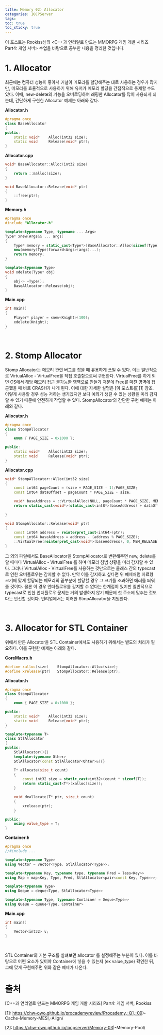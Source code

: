 ```yaml
---
title: Memory 02) Allocator
categories: IOCPServer
tags: 
toc: true
toc_sticky: true
---
```


이 포스트는 Rookiss님의 \<C++과 언리얼로 만드는 MMORPG 게임 개발 시리즈 Part4:  게임 서버> 수업을 바탕으로 공부한 내용을 정리한 것입니다. 

# **1. Allocator**

최근에는 컴퓨터 성능이 좋아서 커널이 메모리를 할당해주는 대로 사용하는 경우가 많지만, 메모리를 효율적으로 사용하기 위해 유저가 메모리 할당을 간접적으로 통제할 수도 있다. 이때, new-delete의 기능을 오버로딩하여 래핑한 Allocator를 많이 사용되게 되는데, 간단하게 구현한 Allocator 예제는 아래와 같다. 

**Allocator.h**
```c++
#pragma once
class BaseAllocator
{
public:
    static void*    Alloc(int32 size);
    static void     Release(void* ptr);
}
```

**Allocator.cpp**
```c++
void* BaseAllocator::Alloc(int32 size)
{
    return ::malloc(size);
}

void BaseAllocator::Release(void* ptr)
{
    ::free(ptr);
}
```

**Memory.h**
```c++
#pragma once
#include "Allocator.h"

template<typename Type, typename ... Args>
Type* xnew(Args&& ... args)
{   
    Type* memory = static_cast<Type*>(BaseAllocator::Alloc(sizeof(Type)));
    new(memory)Type(forward<Args>(args)...);
    return memory;
}

template<typename Type>
void xdelete(Type* obj)
{   
    obj-> ~Type();
    BaseAllocator::Release(obj);
}
```

**Main.cpp**
```c++
int main()
{
    Player* player = xnew<Knight>(100);
    xdelete(Knight);
}
```

<br/> 

# **2. Stomp Allocator**

Stomp Allocator는 메모리 관련 버그를 잡을 때 유용하게 쓰일 수 있다. 이는 일반적으로 VirtualAlloc - VirtualFree을 직접 호출함으로써 구현한다. VirtualFree를 하게 되면 OS에서 해당 메모리 접근 불가능한 영역으로 만들기 때문에 Free를 마친 영역에 접근했을 때 바로 CRASH가 나게 된다. 이에 대한 자세한 설명은 [이 포스트를][1] 참조. 이렇게 사용할 경우 성능 저하는 생기겠지만 보다 예외가 생길 수 있는 상황을 미리 감지할 수 있기 때문에 안전하게 작업할 수 있다. StompAllocator의 간단한 구현 예제는 아래와 같다. 


**Allocator.h**
```c++
#pragma once
class StompAllocator
{
    enum { PAGE_SIZE = 0x1000 };

public:
    static void*    Alloc(int32 size);
    static void     Release(void* ptr);
}
```

**Allocator.cpp**
```c++
void* StompAllocator::Alloc(int32 size)
{
    const int64 pageCount = (size + PAGE_SIZE - 1)/PAGE_SIZE;
    const int64 dataOffset = pageCount * PAGE_SIZE - size;

    void* baseAddress = ::VirtualAlloc(NULL, pageCount * PAGE_SIZE, MEM_RESERVE | MEM_COMMIT, PAGE_READWRITE);
    return static_cast<void*>(static_cast<int8*>(baseAddress) + dataOffset);
    
}

void StompAllocator::Release(void* ptr)
{
    const int64 address = reinterpret_cast<int64>(ptr);
    const int64 baseAddress = address - (address % PAGE_SIZE);
    ::VirtualFree(reinterpret_cast<void*>(baseAddress), 0, MEM_RELEASE);
}
```

그 외의 파일에서도 BaseAllocator을 StompAllocator로 변환해주면 new, delete를 할 때마다 VirtualAlloc - VirtualFree 를 하며 메모리 침범 상황을 미리 감지할 수 있다. 그러나 VirtualAlloc - VirtualFree를 사용하는 것만으로는 클래스 간의 typecast로 인한 오버플로우는 감지할 수 없다. 만약 이를 감지하고 싶다면 위 예제처럼 자료형 크기에 맞게 할당되는 메모리의 끝부분에 할당할 경우 그 크기를 초과하면 에러를 띄워줄 것이다. 물론 이 경우 언더플로우를 감지할 수 없다는 한계점이 있지만 일반적으로 typecast로 인한 언더플로우 문제는 거의 발생하지 않기 때문에 첫 주소에 맞추는 것보다는 안전할 것이다. 언리얼에서는 이러한 StmpAllocator을 지원한다. 

<br/> 

# **3. Allocator for STL Container**

위에서 만든 Allocator을 STL Container에서도 사용하기 위해서는 별도의 처리가 필요하다. 이를 구현한 예제는 아래와 같다. 

**CoreMacro.h**
```c++
#define xalloc(size)    StompAllocator::Alloc(size);
#define xrelease(ptr)   StompAllocator::Release(ptr);
```

**Allocator.h**
```c++
#pragma once
class StompAllocator
{
    enum { PAGE_SIZE = 0x1000 };

public:
    static void*    Alloc(int32 size);
    static void     Release(void* ptr);
}

template<typename T>
class StlAllocator
{
public:
    StlAllocator(){}
    template<typename Other>
    StlAllocator(const StlAllocator<Ohter>&){}

    T* allocate(size_t count)
    {
        const int32 size = static_cast<int32>(count * sizeof(T));
        return static_cast<T*>(xalloc(size));
    }

    void deallocate(T* ptr, size_t count)
    {
        xrelease(ptr);
    }

public:
    using value_type = T;
}
```


**Container.h**
```c++
#pragma once
//#include ...

template<typename Type>
using Vector = vector<Type, StlAllocator<Type>>;

template<typename Key, typename type, typename Pred = less<Key>>
using Map = map<Key, Type, Pred, StlAllocator<pair<const Key, Type>>>;

template<typename Type>
using Deque = deque<Type, StlAllocator<Type>>

template<typename Type, typename Container = Deque<Type>>
using Queue = queue<Type, Container>
```
**Main.cpp**
```c++
int main()
{
    Vector<int32> v;
}
```
<br/> 

STL Container의 기본 구조를 살펴보면 allocator 를 설정해주는 부분이 있다. 이를 바탕으로 어떤 요소가 있어야 Container에 넣을 수 있는지 (ex value_type) 확인한 뒤, 그에 맞게 구현해주면 위와 같은 예제가 나온다. 

# **출처**

[C++과 언리얼로 만드는 MMORPG 게임 개발 시리즈] Part4: 게임 서버, Rookiss

[1]: https://chw-owo.github.io/procademyreview/Procademy,-Q1,-09)-Cache-Memory-MESI,-Align/

[2]: https://chw-owo.github.io/iocpserver/Memory-03)-Memory-Pool/